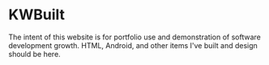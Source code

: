 # KWBuilt
The intent of this website is for portfolio use and demonstration of software development growth. HTML, Android, and other items I've built and design should be here.


